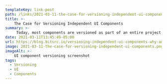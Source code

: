 ```yaml
---
templateKey: link-post
path: /links/2021-03-11-the-case-for-versioning-independent-ui-components
title: >-
    The Case for Versioning Independent UI Components
summary: >-
     Today, most components are versioned as part of an entire project (e.g. component-library). This conflicts with the idea of composing modular UI applications. 
date: 2021-03-11T13:45:49-05:00
url: https://blog.bitsrc.io/versioning-independent-ui-components-why-and-how-7ea60d8be5f2?gi=d7428869acf7
image: 2021-03-11-the-case-for-versioning-independent-ui-components.png
imageAlt: >-
    UI component versioning screenshot
tags:
  - Versioning
  - UI
  - Components
---
```

